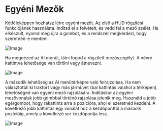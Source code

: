 # Egyéni Mezők


Kétféleképpen hozhatsz létre egyéni mezőt.
Az első a HUD rögzítési funkciójának használata.
Indítsd el a felvételt, és vedd fel a mező szélét.
Ha elkészült, nyomd meg újra a gombot, és a rendszer megkérdezi, hogy szeretnéd-e menteni.


![Image](/home/runner/work/CourseplayHelp/CourseplayHelp/translation_data/recordcustomhelp_0_0_765_510.png)


Ha megnézed az AI menüt, látni fogod a rögzített mezőszegélyt.
A névre kattintva lehetősége van törölni vagy átnevezni.


![Image](/home/runner/work/CourseplayHelp/CourseplayHelp/translation_data/donecustomhelp_0_0_765_510.png)


A második lehetőség az AI menütérképre való felrajzolása.
Ha nem választottál ki traktort vagy más járművet (bal kattintás valahol a térképen), lehetőséged van egyéni mező rajzolására.
Indításkor az egyéni mezővonalak jobb gombbal történő rajzolása jelenik meg.
Használd a jobb egérgombot, hogy rákattints arra a pozícióra, ahol el szeretnéd kezdeni.
A következő jobb kattintás egy vonalat húz a kezdőponttól a második pozícióig, amely a következő sor kezdőpontja lesz.


![Image](/home/runner/work/CourseplayHelp/CourseplayHelp/translation_data/drawcustomhelp_0_0_765_510.png)

